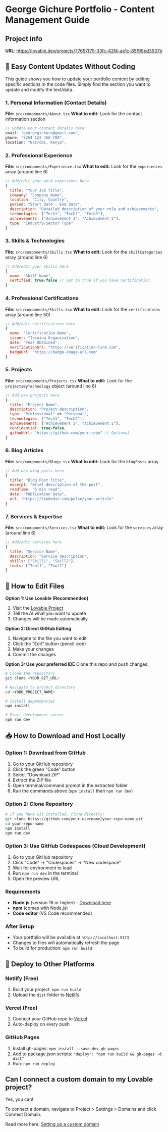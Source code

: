# George Gichure Portfolio - Content Management Guide

## Project info

**URL**: https://lovable.dev/projects/77657f75-33fc-42f4-ae1c-85f99bd3537b

## 🎯 Easy Content Updates Without Coding

This guide shows you how to update your portfolio content by editing specific sections in the code files. Simply find the section you want to update and modify the text/data.

### 1. Personal Information (Contact Details)
**File:** `src/components/About.tsx`
**What to edit:** Look for the contact information section
```javascript
// Update your contact details here
email: "georgegichure@gmail.com",
phone: "+254 123 456 789", 
location: "Nairobi, Kenya",
```

### 2. Professional Experience
**File:** `src/components/Experience.tsx`
**What to edit:** Look for the `experiences` array (around line 6)
```javascript
// Add/edit your work experience here
{
  title: "Your Job Title",
  company: "Company Name",
  location: "City, Country", 
  period: "Start Date - End Date",
  description: "Detailed description of your role and achievements",
  technologies: ["Tech1", "Tech2", "Tech3"],
  achievements: ["Achievement 1", "Achievement 2"],
  type: "Industry/Sector Type"
}
```

### 3. Skills & Technologies  
**File:** `src/components/Skills.tsx`
**What to edit:** Look for the `skillCategories` array (around line 6)
```javascript
// Add/edit your skills here
{
  name: "Skill Name",
  certified: true/false // Set to true if you have certification
}
```

### 4. Professional Certifications
**File:** `src/components/Skills.tsx` 
**What to edit:** Look for the `certifications` array (around line 50)
```javascript
// Add/edit certifications here
{
  name: "Certification Name",
  issuer: "Issuing Organization",
  date: "Year Obtained", 
  verificationUrl: "https://verification-link.com",
  badgeUrl: "https://badge-image-url.com"
}
```

### 5. Projects
**File:** `src/components/Projects.tsx`
**What to edit:** Look for the `projectsByTechnology` object (around line 8)
```javascript
// Add new projects here
{
  title: "Project Name",
  description: "Project description", 
  type: "Professional" or "Personal",
  technologies: ["Tech1", "Tech2"],
  achievements: ["Achievement 1", "Achievement 2"],
  confidential: true/false,
  githubUrl: "https://github.com/your-repo" // Optional
}
```

### 6. Blog Articles
**File:** `src/components/Blogs.tsx`
**What to edit:** Look for the `blogPosts` array
```javascript
// Add new blog posts here
{
  title: "Blog Post Title",
  excerpt: "Brief description of the post",
  readTime: "5 min read",
  date: "Publication Date", 
  url: "https://linkedin.com/pulse/your-article"
}
```

### 7. Services & Expertise
**File:** `src/components/Services.tsx`
**What to edit:** Look for the `services` array (around line 6)
```javascript
// Add/edit services here
{
  title: "Service Name",
  description: "Service description",
  skills: ["Skill1", "Skill2"],
  tools: ["Tool1", "Tool2"]
}
```

## 🔧 How to Edit Files

**Option 1: Use Lovable (Recommended)**
1. Visit the [Lovable Project](https://lovable.dev/projects/77657f75-33fc-42f4-ae1c-85f99bd3537b)
2. Tell the AI what you want to update
3. Changes will be made automatically

**Option 2: Direct GitHub Editing**
1. Navigate to the file you want to edit
2. Click the "Edit" button (pencil icon)
3. Make your changes
4. Commit the changes

**Option 3: Use your preferred IDE**
Clone this repo and push changes:

```sh
# Clone the repository
git clone <YOUR_GIT_URL>

# Navigate to project directory  
cd <YOUR_PROJECT_NAME>

# Install dependencies
npm install

# Start development server
npm run dev
```

## 📥 How to Download and Host Locally

### Option 1: Download from GitHub
1. Go to your GitHub repository
2. Click the green "Code" button
3. Select "Download ZIP"
4. Extract the ZIP file
5. Open terminal/command prompt in the extracted folder
6. Run the commands above (`npm install` then `npm run dev`)

### Option 2: Clone Repository
```sh
# If you have Git installed, clone directly:
git clone https://github.com/your-username/your-repo-name.git
cd your-repo-name
npm install
npm run dev
```

### Option 3: Use GitHub Codespaces (Cloud Development)
1. Go to your GitHub repository
2. Click "Code" → "Codespaces" → "New codespace"
3. Wait for environment to load
4. Run `npm run dev` in the terminal
5. Open the preview URL

### Requirements
- **Node.js** (version 16 or higher) - [Download here](https://nodejs.org/)
- **npm** (comes with Node.js)
- **Code editor** (VS Code recommended)

### After Setup
- Your portfolio will be available at `http://localhost:5173`
- Changes to files will automatically refresh the page
- To build for production: `npm run build`

## 🚀 Deploy to Other Platforms

### Netlify (Free)
1. Build your project: `npm run build`
2. Upload the `dist` folder to [Netlify](https://netlify.com)

### Vercel (Free)  
1. Connect your GitHub repo to [Vercel](https://vercel.com)
2. Auto-deploy on every push

### GitHub Pages
1. Install gh-pages: `npm install --save-dev gh-pages`
2. Add to package.json scripts: `"deploy": "npm run build && gh-pages -d dist"`
3. Run: `npm run deploy`

## Can I connect a custom domain to my Lovable project?

Yes, you can!

To connect a domain, navigate to Project > Settings > Domains and click Connect Domain.

Read more here: [Setting up a custom domain](https://docs.lovable.dev/tips-tricks/custom-domain#step-by-step-guide)
